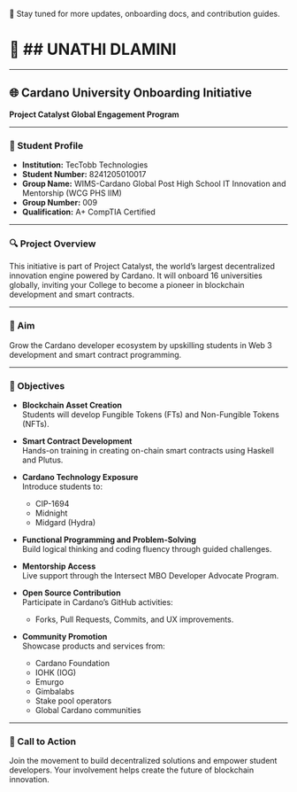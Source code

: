 

🔗 Stay tuned for more updates, onboarding docs, and contribution guides.
# 👤 ## **UNATHI DLAMINI**

---

## 🌐 Cardano University Onboarding Initiative  
**Project Catalyst Global Engagement Program**

---

### 🏫 Student Profile

- **Institution:** TecTobb Technologies  
- **Student Number:** 8241205010017  
- **Group Name:** WIMS-Cardano Global Post High School IT Innovation and Mentorship (WCG PHS IIM)  
- **Group Number:** 009  
- **Qualification:** A+ CompTIA Certified  

---

### 🔍 Project Overview

This initiative is part of Project Catalyst, the world’s largest decentralized innovation engine powered by Cardano. It will onboard 16 universities globally, inviting your College to become a pioneer in blockchain development and smart contracts.

---

### 🎯 Aim

Grow the Cardano developer ecosystem by upskilling students in Web 3 development and smart contract programming.

---

### 📌 Objectives

- **Blockchain Asset Creation**  
  Students will develop Fungible Tokens (FTs) and Non-Fungible Tokens (NFTs).

- **Smart Contract Development**  
  Hands-on training in creating on-chain smart contracts using Haskell and Plutus.

- **Cardano Technology Exposure**  
  Introduce students to:
  - CIP-1694
  - Midnight
  - Midgard (Hydra)

- **Functional Programming and Problem-Solving**  
  Build logical thinking and coding fluency through guided challenges.

- **Mentorship Access**  
  Live support through the Intersect MBO Developer Advocate Program.

- **Open Source Contribution**  
  Participate in Cardano’s GitHub activities:
  - Forks, Pull Requests, Commits, and UX improvements.

- **Community Promotion**  
  Showcase products and services from:
  - Cardano Foundation  
  - IOHK (IOG)  
  - Emurgo  
  - Gimbalabs  
  - Stake pool operators  
  - Global Cardano communities

---

### 📢 Call to Action

Join the movement to build decentralized solutions and empower student developers. Your involvement helps create the future of blockchain innovation.


